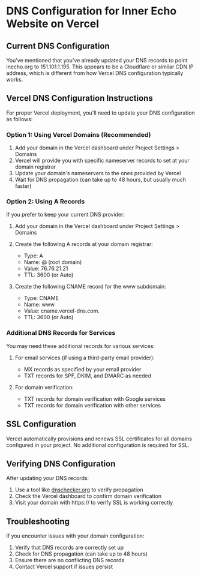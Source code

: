 # DNS Configuration for Inner Echo Website on Vercel

## Current DNS Configuration
You've mentioned that you've already updated your DNS records to point inecho.org to 151.101.1.195. This appears to be a Cloudflare or similar CDN IP address, which is different from how Vercel DNS configuration typically works.

## Vercel DNS Configuration Instructions

For proper Vercel deployment, you'll need to update your DNS configuration as follows:

### Option 1: Using Vercel Domains (Recommended)
1. Add your domain in the Vercel dashboard under Project Settings > Domains
2. Vercel will provide you with specific nameserver records to set at your domain registrar
3. Update your domain's nameservers to the ones provided by Vercel
4. Wait for DNS propagation (can take up to 48 hours, but usually much faster)

### Option 2: Using A Records
If you prefer to keep your current DNS provider:

1. Add your domain in the Vercel dashboard under Project Settings > Domains
2. Create the following A records at your domain registrar:
   - Type: A
   - Name: @ (root domain)
   - Value: 76.76.21.21
   - TTL: 3600 (or Auto)

3. Create the following CNAME record for the www subdomain:
   - Type: CNAME
   - Name: www
   - Value: cname.vercel-dns.com.
   - TTL: 3600 (or Auto)

### Additional DNS Records for Services
You may need these additional records for various services:

1. For email services (if using a third-party email provider):
   - MX records as specified by your email provider
   - TXT records for SPF, DKIM, and DMARC as needed

2. For domain verification:
   - TXT records for domain verification with Google services
   - TXT records for domain verification with other services

## SSL Configuration
Vercel automatically provisions and renews SSL certificates for all domains configured in your project. No additional configuration is required for SSL.

## Verifying DNS Configuration
After updating your DNS records:

1. Use a tool like [dnschecker.org](https://dnschecker.org/) to verify propagation
2. Check the Vercel dashboard to confirm domain verification
3. Visit your domain with https:// to verify SSL is working correctly

## Troubleshooting
If you encounter issues with your domain configuration:

1. Verify that DNS records are correctly set up
2. Check for DNS propagation (can take up to 48 hours)
3. Ensure there are no conflicting DNS records
4. Contact Vercel support if issues persist
